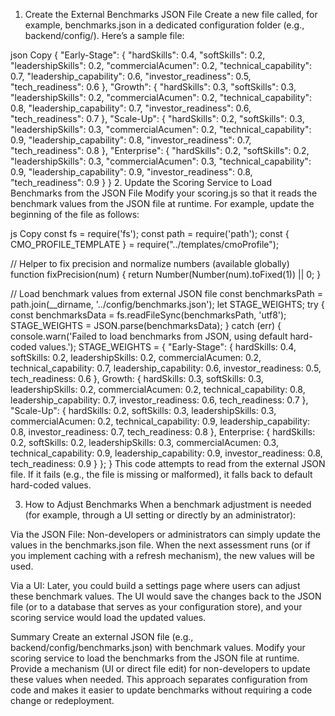 1. Create the External Benchmarks JSON File
   Create a new file called, for example, benchmarks.json in a dedicated configuration folder (e.g., backend/config/). Here’s a sample file:

json
Copy
{
"Early-Stage": {
"hardSkills": 0.4,
"softSkills": 0.2,
"leadershipSkills": 0.2,
"commercialAcumen": 0.2,
"technical_capability": 0.7,
"leadership_capability": 0.6,
"investor_readiness": 0.5,
"tech_readiness": 0.6
},
"Growth": {
"hardSkills": 0.3,
"softSkills": 0.3,
"leadershipSkills": 0.2,
"commercialAcumen": 0.2,
"technical_capability": 0.8,
"leadership_capability": 0.7,
"investor_readiness": 0.6,
"tech_readiness": 0.7
},
"Scale-Up": {
"hardSkills": 0.2,
"softSkills": 0.3,
"leadershipSkills": 0.3,
"commercialAcumen": 0.2,
"technical_capability": 0.9,
"leadership_capability": 0.8,
"investor_readiness": 0.7,
"tech_readiness": 0.8
},
"Enterprise": {
"hardSkills": 0.2,
"softSkills": 0.2,
"leadershipSkills": 0.3,
"commercialAcumen": 0.3,
"technical_capability": 0.9,
"leadership_capability": 0.9,
"investor_readiness": 0.8,
"tech_readiness": 0.9
}
} 2. Update the Scoring Service to Load Benchmarks from the JSON File
Modify your scoring.js so that it reads the benchmark values from the JSON file at runtime. For example, update the beginning of the file as follows:

js
Copy
const fs = require('fs');
const path = require('path');
const { CMO_PROFILE_TEMPLATE } = require("../templates/cmoProfile");

// Helper to fix precision and normalize numbers (available globally)
function fixPrecision(num) {
return Number(Number(num).toFixed(1)) || 0;
}

// Load benchmark values from external JSON file
const benchmarksPath = path.join(\_\_dirname, '../config/benchmarks.json');
let STAGE_WEIGHTS;
try {
const benchmarksData = fs.readFileSync(benchmarksPath, 'utf8');
STAGE_WEIGHTS = JSON.parse(benchmarksData);
} catch (err) {
console.warn('Failed to load benchmarks from JSON, using default hard-coded values.');
STAGE_WEIGHTS = {
"Early-Stage": {
hardSkills: 0.4,
softSkills: 0.2,
leadershipSkills: 0.2,
commercialAcumen: 0.2,
technical_capability: 0.7,
leadership_capability: 0.6,
investor_readiness: 0.5,
tech_readiness: 0.6
},
Growth: {
hardSkills: 0.3,
softSkills: 0.3,
leadershipSkills: 0.2,
commercialAcumen: 0.2,
technical_capability: 0.8,
leadership_capability: 0.7,
investor_readiness: 0.6,
tech_readiness: 0.7
},
"Scale-Up": {
hardSkills: 0.2,
softSkills: 0.3,
leadershipSkills: 0.3,
commercialAcumen: 0.2,
technical_capability: 0.9,
leadership_capability: 0.8,
investor_readiness: 0.7,
tech_readiness: 0.8
},
Enterprise: {
hardSkills: 0.2,
softSkills: 0.2,
leadershipSkills: 0.3,
commercialAcumen: 0.3,
technical_capability: 0.9,
leadership_capability: 0.9,
investor_readiness: 0.8,
tech_readiness: 0.9
}
};
}
This code attempts to read from the external JSON file. If it fails (e.g., the file is missing or malformed), it falls back to default hard-coded values.

3. How to Adjust Benchmarks
   When a benchmark adjustment is needed (for example, through a UI setting or directly by an administrator):

Via the JSON File:
Non-developers or administrators can simply update the values in the benchmarks.json file. When the next assessment runs (or if you implement caching with a refresh mechanism), the new values will be used.

Via a UI:
Later, you could build a settings page where users can adjust these benchmark values. The UI would save the changes back to the JSON file (or to a database that serves as your configuration store), and your scoring service would load the updated values.

Summary
Create an external JSON file (e.g., backend/config/benchmarks.json) with benchmark values.
Modify your scoring service to load the benchmarks from the JSON file at runtime.
Provide a mechanism (UI or direct file edit) for non-developers to update these values when needed.
This approach separates configuration from code and makes it easier to update benchmarks without requiring a code change or redeployment.
